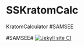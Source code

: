 # SSKratomCalc
KratomCalculator #SAMSEE



#SAMSEE#
[![Jekyll site CI](https://github.com/vape420thc/SSKratom.Calc/actions/workflows/jekyll-docker.yml/badge.svg)](https://github.com/vape420thc/SSKratom.Calc/actions/workflows/jekyll-docker.yml)
